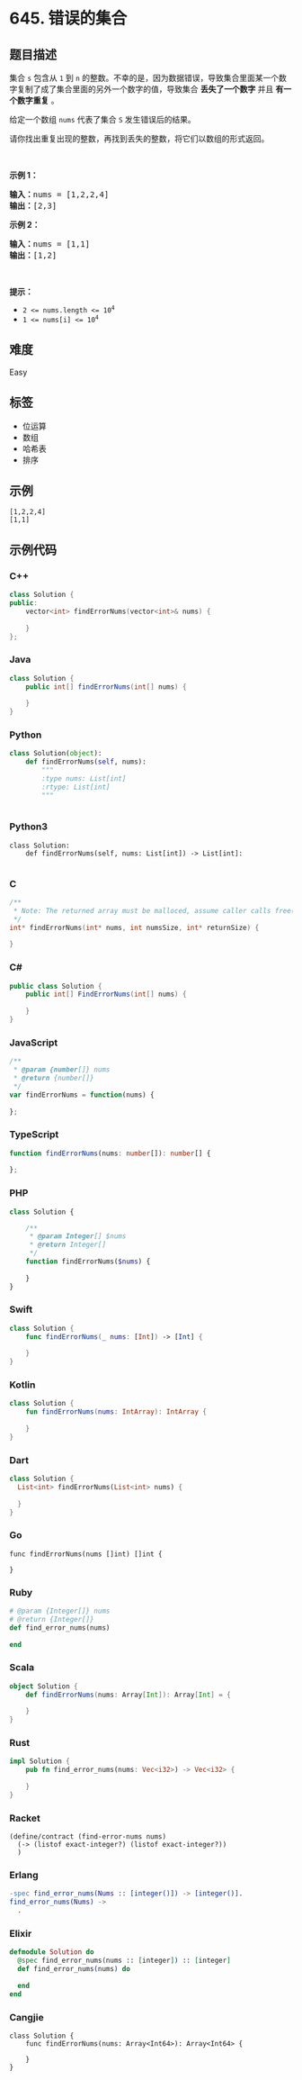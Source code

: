# 645. 错误的集合

## 题目描述

<p>集合 <code>s</code> 包含从 <code>1</code> 到 <code>n</code> 的整数。不幸的是，因为数据错误，导致集合里面某一个数字复制了成了集合里面的另外一个数字的值，导致集合 <strong>丢失了一个数字</strong> 并且 <strong>有一个数字重复</strong> 。</p>

<p>给定一个数组 <code>nums</code> 代表了集合 <code>S</code> 发生错误后的结果。</p>

<p>请你找出重复出现的整数，再找到丢失的整数，将它们以数组的形式返回。</p>

<p> </p>

<p><strong>示例 1：</strong></p>

<pre>
<strong>输入：</strong>nums = [1,2,2,4]
<strong>输出：</strong>[2,3]
</pre>

<p><strong>示例 2：</strong></p>

<pre>
<strong>输入：</strong>nums = [1,1]
<strong>输出：</strong>[1,2]
</pre>

<p> </p>

<p><strong>提示：</strong></p>

<ul>
	<li><code>2 <= nums.length <= 10<sup>4</sup></code></li>
	<li><code>1 <= nums[i] <= 10<sup>4</sup></code></li>
</ul>


## 难度

Easy

## 标签

- 位运算
- 数组
- 哈希表
- 排序

## 示例

```
[1,2,2,4]
[1,1]
```

## 示例代码

### C++

```cpp
class Solution {
public:
    vector<int> findErrorNums(vector<int>& nums) {
        
    }
};
```

### Java

```java
class Solution {
    public int[] findErrorNums(int[] nums) {
        
    }
}
```

### Python

```python
class Solution(object):
    def findErrorNums(self, nums):
        """
        :type nums: List[int]
        :rtype: List[int]
        """
        
```

### Python3

```python3
class Solution:
    def findErrorNums(self, nums: List[int]) -> List[int]:
        
```

### C

```c
/**
 * Note: The returned array must be malloced, assume caller calls free().
 */
int* findErrorNums(int* nums, int numsSize, int* returnSize) {
    
}
```

### C#

```csharp
public class Solution {
    public int[] FindErrorNums(int[] nums) {
        
    }
}
```

### JavaScript

```javascript
/**
 * @param {number[]} nums
 * @return {number[]}
 */
var findErrorNums = function(nums) {
    
};
```

### TypeScript

```typescript
function findErrorNums(nums: number[]): number[] {
    
};
```

### PHP

```php
class Solution {

    /**
     * @param Integer[] $nums
     * @return Integer[]
     */
    function findErrorNums($nums) {
        
    }
}
```

### Swift

```swift
class Solution {
    func findErrorNums(_ nums: [Int]) -> [Int] {
        
    }
}
```

### Kotlin

```kotlin
class Solution {
    fun findErrorNums(nums: IntArray): IntArray {
        
    }
}
```

### Dart

```dart
class Solution {
  List<int> findErrorNums(List<int> nums) {
    
  }
}
```

### Go

```golang
func findErrorNums(nums []int) []int {
    
}
```

### Ruby

```ruby
# @param {Integer[]} nums
# @return {Integer[]}
def find_error_nums(nums)
    
end
```

### Scala

```scala
object Solution {
    def findErrorNums(nums: Array[Int]): Array[Int] = {
        
    }
}
```

### Rust

```rust
impl Solution {
    pub fn find_error_nums(nums: Vec<i32>) -> Vec<i32> {
        
    }
}
```

### Racket

```racket
(define/contract (find-error-nums nums)
  (-> (listof exact-integer?) (listof exact-integer?))
  )
```

### Erlang

```erlang
-spec find_error_nums(Nums :: [integer()]) -> [integer()].
find_error_nums(Nums) ->
  .
```

### Elixir

```elixir
defmodule Solution do
  @spec find_error_nums(nums :: [integer]) :: [integer]
  def find_error_nums(nums) do
    
  end
end
```

### Cangjie

```cangjie
class Solution {
    func findErrorNums(nums: Array<Int64>): Array<Int64> {

    }
}
```

